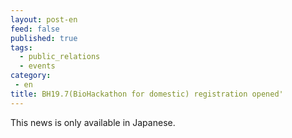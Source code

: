 ```yaml
---
layout: post-en
feed: false
published: true
tags:
  - public_relations
  - events
category:
 - en
title: BH19.7(BioHackathon for domestic) registration opened'
---
```

This news is only available in Japanese.
